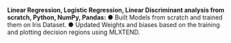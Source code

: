 <b>Linear Regression, Logistic Regression, Linear Discriminant analysis from scratch, Python, NumPy, Pandas:</b>
● Built Models from scratch and trained them on Iris Dataset.
● Updated Weights and biases based on the training and plotting decision regions using MLXTEND.
